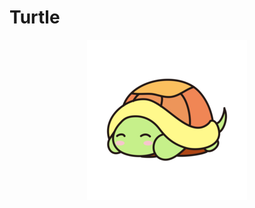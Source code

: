 # Turtle

<p align="center">
  <img src="https://github.com/vinnyhorgan/Turtle/blob/master/Logo/logo_256x256.png" alt="Turtle logo">
</p>

